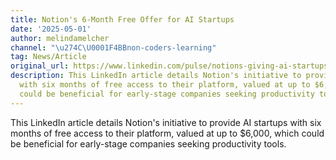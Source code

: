 ```yaml
---
title: Notion's 6-Month Free Offer for AI Startups
date: '2025-05-01'
author: melindamelcher
channel: "\u274C\U0001F4BBnon-coders-learning"
tag: News/Article
original_url: https://www.linkedin.com/pulse/notions-giving-ai-startups-6-months-free-worth-up-6k-genai-works-yghhe/
description: This LinkedIn article details Notion's initiative to provide AI startups
  with six months of free access to their platform, valued at up to $6,000, which
  could be beneficial for early-stage companies seeking productivity tools.
---
```


This LinkedIn article details Notion's initiative to provide AI startups with six months of free access to their platform, valued at up to $6,000, which could be beneficial for early-stage companies seeking productivity tools.